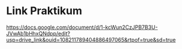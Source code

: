 # Link Praktikum
https://docs.google.com/document/d/1-kcWun2CzJPB7B3U-JVwAb1bHhxQNdpp/edit?usp=drive_link&ouid=108211789404886497065&rtpof=true&sd=true
